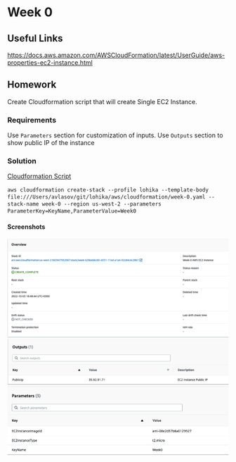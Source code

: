 # Week 0
## Useful Links
https://docs.aws.amazon.com/AWSCloudFormation/latest/UserGuide/aws-properties-ec2-instance.html
## Homework
Create Cloudformation script that will create Single EC2 Instance.
### Requirements
Use `Parameters` section for customization of inputs.
Use `Outputs` section to show public IP of the instance
### Solution
[Cloudformation Script](./cloudformation/week-0.yaml)
```shell
aws cloudformation create-stack --profile lohika --template-body file:///Users/avlasov/git/lohika/aws/cloudformation/week-0.yaml --stack-name week-0 --region us-west-2 --parameters ParameterKey=KeyName,ParameterValue=Week0
```
#### Screenshots
![Overview](./images/week-0/Stack_Overview.png)
![Outputs](./images/week-0/Stack_Outputs.png)
![Parameters](./images/week-0/Stack_Parameters.png)
